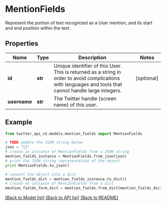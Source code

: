 # MentionFields

Represent the portion of text recognized as a User mention, and its start and end position within the text.

## Properties
Name | Type | Description | Notes
------------ | ------------- | ------------- | -------------
**id** | **str** | Unique identifier of this User. This is returned as a string in order to avoid complications with languages and tools that cannot handle large integers. | [optional] 
**username** | **str** | The Twitter handle (screen name) of this user. | 

## Example

```python
from twitter_api_v2.models.mention_fields import MentionFields

# TODO update the JSON string below
json = "{}"
# create an instance of MentionFields from a JSON string
mention_fields_instance = MentionFields.from_json(json)
# print the JSON string representation of the object
print MentionFields.to_json()

# convert the object into a dict
mention_fields_dict = mention_fields_instance.to_dict()
# create an instance of MentionFields from a dict
mention_fields_form_dict = mention_fields.from_dict(mention_fields_dict)
```
[[Back to Model list]](../README.md#documentation-for-models) [[Back to API list]](../README.md#documentation-for-api-endpoints) [[Back to README]](../README.md)


